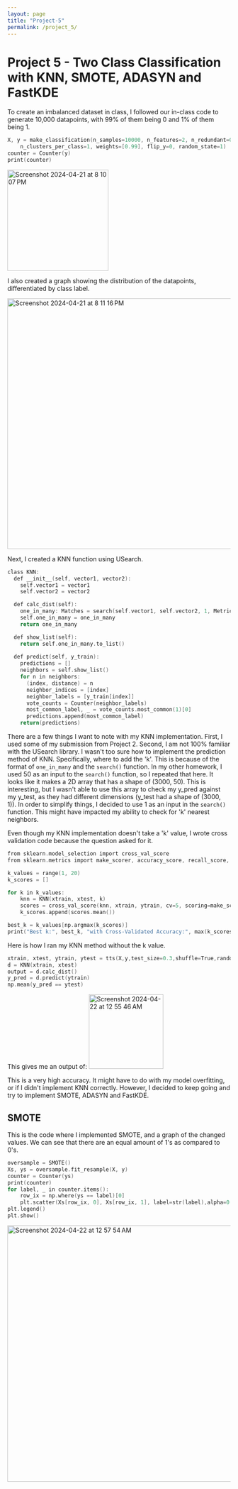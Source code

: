 ```yaml
---
layout: page
title: "Project-5"
permalink: /project_5/
---
```

# Project 5 - Two Class Classification with KNN, SMOTE, ADASYN and FastKDE

To create an imbalanced dataset in class, I followed our in-class code to generate 10,000 datapoints, with 99% of them being 0 and 1% of them being 1. 

```c
X, y = make_classification(n_samples=10000, n_features=2, n_redundant=0,
	n_clusters_per_class=1, weights=[0.99], flip_y=0, random_state=1)
counter = Counter(y)
print(counter)
```
<img width="228" alt="Screenshot 2024-04-21 at 8 10 07 PM" src="https://github.com/amanroa/advanced-applied-ml/assets/26678552/15422dba-e908-4397-945b-c4fdb8be9264">

I also created a graph showing the distribution of the datapoints, differentiated by class label.

<img width="565" alt="Screenshot 2024-04-21 at 8 11 16 PM" src="https://github.com/amanroa/advanced-applied-ml/assets/26678552/1d01d4ea-6987-4b5f-a8a3-508597530582">

Next, I created a KNN function using USearch. 

```c
class KNN:
  def __init__(self, vector1, vector2):
    self.vector1 = vector1
    self.vector2 = vector2

  def calc_dist(self):
    one_in_many: Matches = search(self.vector1, self.vector2, 1, MetricKind.L2sq, exact=True)
    self.one_in_many = one_in_many
    return one_in_many

  def show_list(self):
    return self.one_in_many.to_list()
  
  def predict(self, y_train):
    predictions = []
    neighbors = self.show_list()
    for n in neighbors:
      (index, distance) = n
      neighbor_indices = [index]  
      neighbor_labels = [y_train[index]]
      vote_counts = Counter(neighbor_labels)
      most_common_label, _ = vote_counts.most_common(1)[0]
      predictions.append(most_common_label)
    return(predictions)
```

There are a few things I want to note with my KNN implementation. First, I used some of my submission from Project 2. Second, I am not 100% familiar with the USearch library. I wasn't too sure how to implement the prediction method of KNN. Specifically, where to add the 'k'. This is because of the format of `one_in_many` and the `search()` function. In my other homework, I used 50 as an input to the `search()` function, so I repeated that here. It looks like it makes a 2D array that has a shape of (3000, 50). This is interesting, but I wasn't able to use this array to check my y_pred against my y_test, as they had different dimensions (y_test had a shape of (3000, 1)). In order to simplify things, I decided to use 1 as an input in the `search()` function. This might have impacted my ability to check for 'k' nearest neighbors. 

Even though my KNN implementation doesn't take a 'k' value, I wrote cross validation code because the question asked for it. 

```c
from sklearn.model_selection import cross_val_score
from sklearn.metrics import make_scorer, accuracy_score, recall_score, precision_score, f1_score

k_values = range(1, 20)
k_scores = []

for k in k_values:
    knn = KNN(xtrain, xtest, k)
    scores = cross_val_score(knn, xtrain, ytrain, cv=5, scoring=make_scorer(accuracy_score))
    k_scores.append(scores.mean())

best_k = k_values[np.argmax(k_scores)]
print("Best k:", best_k, "with Cross-Validated Accuracy:", max(k_scores))
```

Here is how I ran my KNN method without the k value. 

```c
xtrain, xtest, ytrain, ytest = tts(X,y,test_size=0.3,shuffle=True,random_state=123)
d = KNN(xtrain, xtest)
output = d.calc_dist()
y_pred = d.predict(ytrain)
np.mean(y_pred == ytest)
```

This gives me an output of:
<img width="168" alt="Screenshot 2024-04-22 at 12 55 46 AM" src="https://github.com/amanroa/advanced-applied-ml/assets/26678552/ff010757-183e-478f-a87a-9c8fab5eb2f3">

This is a very high accuracy. It might have to do with my model overfitting, or if I didn't implement KNN correctly. However, I decided to keep going and try to implement SMOTE, ADASYN and FastKDE. 

## SMOTE

This is the code where I implemented SMOTE, and a graph of the changed values. We can see that there are an equal amount of 1's as compared to 0's.

```c
oversample = SMOTE()
Xs, ys = oversample.fit_resample(X, y)
counter = Counter(ys)
print(counter)
for label, _ in counter.items():
	row_ix = np.where(ys == label)[0]
	plt.scatter(Xs[row_ix, 0], Xs[row_ix, 1], label=str(label),alpha=0.4)
plt.legend()
plt.show()
```
<img width="578" alt="Screenshot 2024-04-22 at 12 57 54 AM" src="https://github.com/amanroa/advanced-applied-ml/assets/26678552/82fe7994-d18f-4262-9b19-f0c657b9666e">










